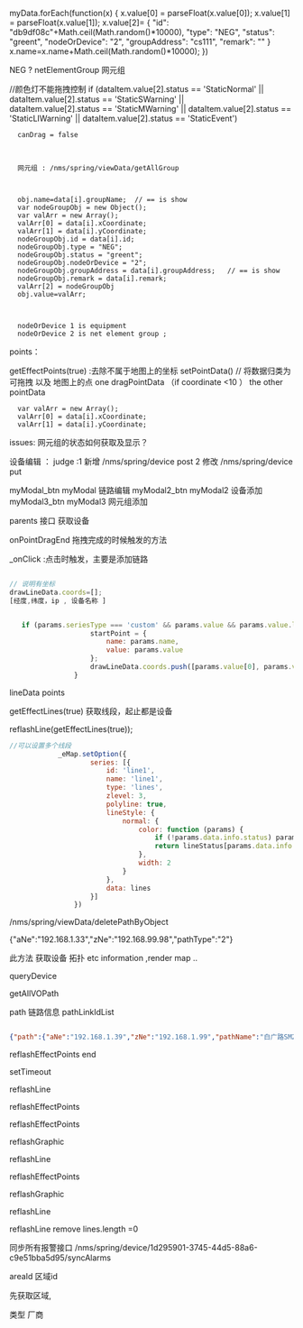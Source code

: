 myData.forEach(function(x) {
    x.value[0] = parseFloat(x.value[0]);
    x.value[1] = parseFloat(x.value[1]);
    x.value[2]=  {
  "id": "db9df08c"+Math.ceil(Math.random()*10000),
  "type": "NEG",
  "status": "greent",
  "nodeOrDevice": "2",
  "groupAddress": "cs111",
  "remark": ""
  }
    x.name=x.name+Math.ceil(Math.random()*10000);
  })





  NEG ? netElementGroup  网元组



  //颜色灯不能拖拽控制
  if (dataItem.value[2].status == 'StaticNormal' || 
      dataItem.value[2].status == 'StaticSWarning' ||  
      dataItem.value[2].status == 'StaticMWarning' || 
      dataItem.value[2].status == 'StaticLIWarning' || 
      dataItem.value[2].status == 'StaticEvent')
      
      canDrag = false



      网元组 : /nms/spring/viewData/getAllGroup



      obj.name=data[i].groupName;  // == is show 
      var nodeGroupObj = new Object();
      var valArr = new Array();
      valArr[0] = data[i].xCoordinate;
      valArr[1] = data[i].yCoordinate;
      nodeGroupObj.id = data[i].id;
      nodeGroupObj.type = "NEG";
      nodeGroupObj.status = "greent";
      nodeGroupObj.nodeOrDevice = "2";
      nodeGroupObj.groupAddress = data[i].groupAddress;   // == is show 
      nodeGroupObj.remark = data[i].remark;
      valArr[2] = nodeGroupObj
      obj.value=valArr; 



      nodeOrDevice 1 is equipment  
      nodeOrDevice 2 is net element group ;


      
points：

  getEffectPoints(true) :去除不属于地图上的坐标
    setPointData() // 将数据归类为 可拖拽 以及 地图上的点
     one dragPointData （if coordinate <10 ）  the other pointData  








      var valArr = new Array();
      valArr[0] = data[i].xCoordinate;
      valArr[1] = data[i].yCoordinate;


  issues:
      网元组的状态如何获取及显示？





设备编辑 ：
  judge :1 新增    /nms/spring/device   post
         2 修改    /nms/spring/device   put 




myModal_btn  myModal 链路编辑
myModal2_btn myModal2 设备添加
myModal3_btn myModal3 网元组添加




parents 接口 获取设备
















onPointDragEnd  拖拽完成的时候触发的方法


_onClick :点击时触发，主要是添加链路



```js

// 说明有坐标
drawLineData.coords=[];
[经度,纬度，ip , 设备名称 ]


   if (params.seriesType === 'custom' && params.value && params.value.length > 1 && params.value[0] > 0) {
                    startPoint = {
                        name: params.name,
                        value: params.value
                    };
                    drawLineData.coords.push([params.value[0], params.value[1],params.data.value[2].ip,params.name]);
                }

```
lineData  points 

getEffectLines(true) 获取线段，起止都是设备

 reflashLine(getEffectLines(true));



```js
//可以设置多个线段
			_eMap.setOption({
					series: [{
						id: 'line1',
						name: 'line1',
						type: 'lines',
						zlevel: 3,
						polyline: true,
						lineStyle: {
							normal: {
								color: function (params) {
									if (!params.data.info.status) params.data.info.status = 'Normal';
									return lineStatus[params.data.info.status];
								},
								width: 2
							}
						},
						data: lines
					}]
				})

```


<!-- pathType  2： 线 -->
/nms/spring/viewData/deletePathByObject

{"aNe":"192.168.1.33","zNe":"192.168.99.98","pathType":"2"}



此方法  获取设备 拓扑  etc information ,render map ..

queryDevice


getAllVOPath

path 链路信息
pathLinkIdList



```json

{"path":{"aNe":"192.168.1.39","zNe":"192.168.1.99","pathName":"白广路SM2000_PRC1,白广路SM2000_PRC","pathType":"2","remark":""},"pathLinkIdList":[{"aNode":"192.168.1.39","zNode":"192.168.1.99","aSlot":"102.53,29.14","aPort":"106.07,28.11","zSlot":"","zPort":"","linkName":"45","linkStatus":"0","linkType":2},{"aNode":"192.168.1.39","zNode":"192.168.1.99","aSlot":"105.02,33.39","aPort":"102.53,29.14","zSlot":"","zPort":"","linkStatus":"0","linkType":2}]}
```





reflashEffectPoints end 


setTimeout

reflashLine

reflashEffectPoints


reflashEffectPoints

reflashGraphic

reflashLine

reflashEffectPoints

reflashGraphic

reflashLine

reflashLine remove  lines.length =0



同步所有报警接口 /nms/spring/device/1d295901-3745-44d5-88a6-c9e51bba5d95/syncAlarms





<!-- getPointData -->

  areaId 区域id 


  先获取区域, 

  类型
  厂商